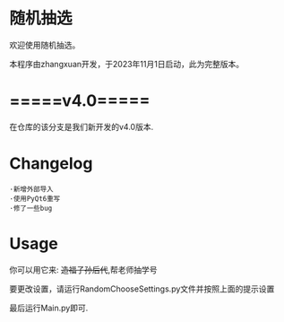 # 随机抽选
欢迎使用随机抽选。

本程序由zhangxuan开发，于2023年11月1日启动，此为完整版本。

# =====v4.0=====


在仓库的该分支是我们新开发的v4.0版本.

# Changelog
    ·新增外部导入
    ·使用PyQt6重写
    ·修了一些bug
# Usage

你可以用它来: ~~造福子孙后代~~,帮老师抽学号

要更改设置，请运行RandomChooseSettings.py文件并按照上面的提示设置

最后运行Main.py即可.
